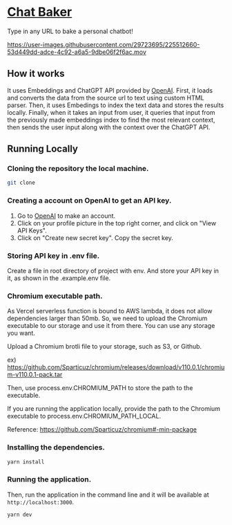 # [Chat Baker](https://chat-baker-cyan.vercel.app/)

Type in any URL to bake a personal chatbot!

https://user-images.githubusercontent.com/29723695/225512660-53d449dd-adce-4c92-a6a5-9dbe06f2f6ac.mov

## How it works

It uses Embeddings and ChatGPT API provided by [OpenAI](https://platform.openai.com/docs/models/gpt-3). First, it loads and converts the data from the source url to text using custom HTML parser. Then, it uses Embedings to index the text data and stores the results locally. Finally, when it takes an input from user, it queries that input from the previously made embeddings index to find the most relevant context, then sends the user input along with the context over the ChatGPT API.

## Running Locally

### Cloning the repository the local machine.

```bash
git clone
```

### Creating a account on OpenAI to get an API key.

1. Go to [OpenAI](https://openai.com/api/) to make an account.
2. Click on your profile picture in the top right corner, and click on "View API Keys".
3. Click on "Create new secret key". Copy the secret key.

### Storing API key in .env file.

Create a file in root directory of project with env. And store your API key in it, as shown in the .example.env file.

### Chromium executable path.

As Vercel serverless function is bound to AWS lambda, it does not allow dependencies larger than 50mb. So, we need to upload the Chromium executable to our storage and use it from there. You can use any storage you want.

Upload a Chromium brotli file to your storage, such as S3, or Github.

ex) https://github.com/Sparticuz/chromium/releases/download/v110.0.1/chromium-v110.0.1-pack.tar

Then, use process.env.CHROMIUM_PATH to store the path to the executable.

If you are running the application locally, provide the path to the Chromium executable to process.env.CHROMIUM_PATH_LOCAL.

Reference: https://github.com/Sparticuz/chromium#-min-package

### Installing the dependencies.

```bash
yarn install
```

### Running the application.

Then, run the application in the command line and it will be available at `http://localhost:3000`.

```bash
yarn dev
```
